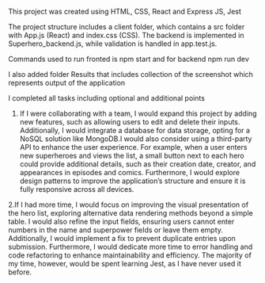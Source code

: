 This project was created using HTML, CSS, React and Express JS, Jest

The project structure includes a client folder, which contains a src folder with App.js (React) and index.css (CSS). The backend is implemented in Superhero_backend.js, while validation is handled in app.test.js.

Commands used to run fronted is npm start and for backend npm run dev

I also added folder Results that includes collection of the screenshot which represents output of the application

I completed all tasks including optional and additional points

1. If I were collaborating with a team, I would expand this project by adding new features, such as allowing users to edit and delete their inputs. Additionally, I would integrate a database for data storage, opting for a NoSQL solution like MongoDB.I would also consider using a third-party API to enhance the user experience. For example, when a user enters new superheroes and views the list, a small button next to each hero could provide additional details, such as their creation date, creator, and appearances in episodes and comics. Furthermore, I would explore design patterns to improve the application’s structure and ensure it is fully responsive across all devices.

2.If I had more time, I would focus on improving the visual presentation of the hero list, exploring alternative data rendering methods beyond a simple table. I would also refine the input fields, ensuring users cannot enter numbers in the name and superpower fields or leave them empty. Additionally, I would implement a fix to prevent duplicate entries upon submission.
Furthermore, I would dedicate more time to error handling and code refactoring to enhance maintainability and efficiency. The majority of my time, however, would be spent learning Jest, as I have never used it before.
